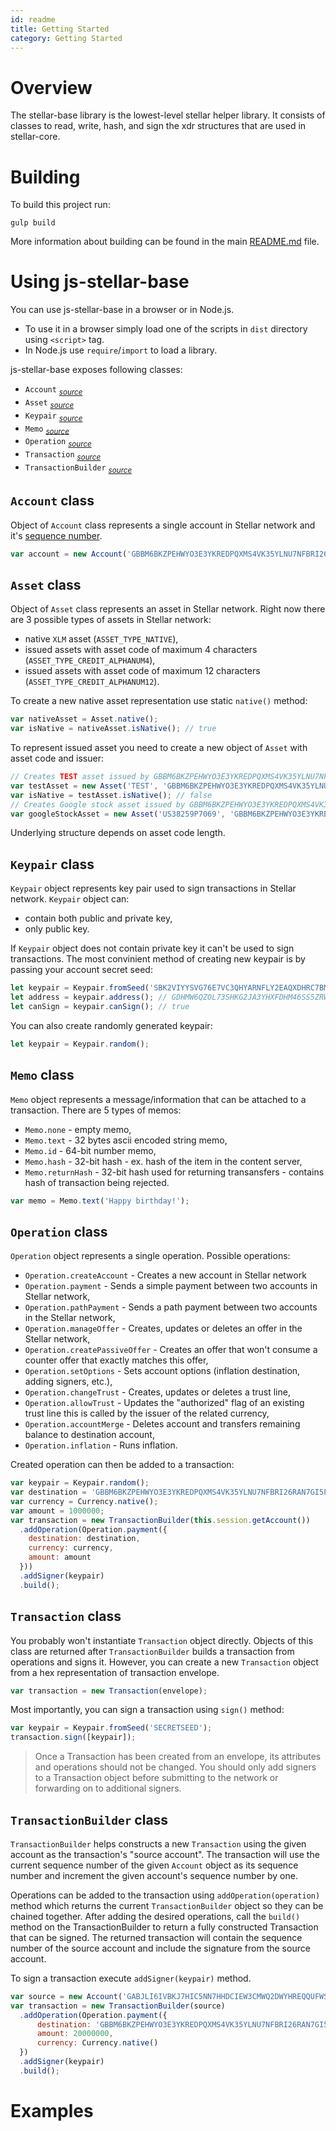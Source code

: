 ```yaml
---
id: readme
title: Getting Started
category: Getting Started
---
```


# Overview

The stellar-base library is the lowest-level stellar helper library.  It consists of classes to read, write, hash, and sign the xdr structures that are used in stellar-core.

# Building

To build this project run:

```
gulp build
```

More information about building can be found in the main [README.md](https://github.com/stellar/js-stellar-base/blob/master/README.md) file.

# Using js-stellar-base

You can use js-stellar-base in a browser or in Node.js.
* To use it in a browser simply load one of the scripts in `dist` directory using `<script>` tag.
* In Node.js use `require`/`import` to load a library.

js-stellar-base exposes following classes:
* `Account` <sub>[_source_](https://github.com/stellar/js-stellar-base/blob/master/src/account.js)</sub>
* `Asset` <sub>[_source_](https://github.com/stellar/js-stellar-base/blob/master/src/asset.js)</sub>
* `Keypair` <sub>[_source_](https://github.com/stellar/js-stellar-base/blob/master/src/keypair.js)</sub>
* `Memo` <sub>[_source_](https://github.com/stellar/js-stellar-base/blob/master/src/memo.js)</sub>
* `Operation` <sub>[_source_](https://github.com/stellar/js-stellar-base/blob/master/src/operation.js)</sub>
* `Transaction` <sub>[_source_](https://github.com/stellar/js-stellar-base/blob/master/src/transaction.js)</sub>
* `TransactionBuilder` <sub>[_source_](https://github.com/stellar/js-stellar-base/blob/master/src/transaction_builder.js)</sub>

## `Account` class

Object of `Account` class represents a single account in Stellar network and it's [sequence number]().

```js
var account = new Account('GBBM6BKZPEHWYO3E3YKREDPQXMS4VK35YLNU7NFBRI26RAN7GI5POFBB', 46316927320064);
```

## `Asset` class

Object of `Asset` class represents an asset in Stellar network. Right now there are 3 possible types of assets in Stellar network:
* native `XLM` asset (`ASSET_TYPE_NATIVE`),
* issued assets with asset code of maximum 4 characters (`ASSET_TYPE_CREDIT_ALPHANUM4`),
* issued assets with asset code of maximum 12 characters (`ASSET_TYPE_CREDIT_ALPHANUM12`).

To create a new native asset representation use static `native()` method:
```js
var nativeAsset = Asset.native();
var isNative = nativeAsset.isNative(); // true
```

To represent issued asset you need to create a new object of `Asset` with asset code and issuer:
```js
// Creates TEST asset issued by GBBM6BKZPEHWYO3E3YKREDPQXMS4VK35YLNU7NFBRI26RAN7GI5POFBB
var testAsset = new Asset('TEST', 'GBBM6BKZPEHWYO3E3YKREDPQXMS4VK35YLNU7NFBRI26RAN7GI5POFBB');
var isNative = testAsset.isNative(); // false
// Creates Google stock asset issued by GBBM6BKZPEHWYO3E3YKREDPQXMS4VK35YLNU7NFBRI26RAN7GI5POFBB
var googleStockAsset = new Asset('US38259P7069', 'GBBM6BKZPEHWYO3E3YKREDPQXMS4VK35YLNU7NFBRI26RAN7GI5POFBB');
```

Underlying structure depends on asset code length.

## `Keypair` class

`Keypair` object represents key pair used to sign transactions in Stellar network. `Keypair` object can:
* contain both public and private key,
* only public key.

If `Keypair` object does not contain private key it can't be used to sign transactions. The most convinient method of creating new keypair is by passing your account secret seed:

```js
let keypair = Keypair.fromSeed('SBK2VIYYSVG76E7VC3QHYARNFLY2EAQXDHRC7BMXBBGIFG74ARPRMNQM');
let address = keypair.address(); // GDHMW6QZOL73SHKG2JA3YHXFDHM46SS5ZRWEYF5BCYHX2C5TVO6KZBYL
let canSign = keypair.canSign(); // true
```

You can also create randomly generated keypair:
```js
let keypair = Keypair.random();
```

## `Memo` class

`Memo` object represents a message/information that can be attached to a transaction. There are 5 types of memos:
* `Memo.none` - empty memo,
* `Memo.text` - 32 bytes ascii encoded string memo,
* `Memo.id` - 64-bit number memo,
* `Memo.hash` - 32-bit hash - ex. hash of the item in the content server,
* `Memo.returnHash` - 32-bit hash used for returning transansfers - contains hash of transaction being rejected.

```js
var memo = Memo.text('Happy birthday!');
```

## `Operation` class

`Operation` object represents a single operation. Possible operations:
* `Operation.createAccount` - Creates a new account in Stellar network
* `Operation.payment` - Sends a simple payment between two accounts in Stellar network,
* `Operation.pathPayment` - Sends a path payment between two accounts in the Stellar network,
* `Operation.manageOffer` - Creates, updates or deletes an offer in the Stellar network,
* `Operation.createPassiveOffer` - Creates an offer that won't consume a counter offer that exactly matches this offer,
* `Operation.setOptions` - Sets account options (inflation destination, adding signers, etc.),
* `Operation.changeTrust` - Creates, updates or deletes a trust line,
* `Operation.allowTrust` - Updates the "authorized" flag of an existing trust line this is called by the issuer of the related currency,
* `Operation.accountMerge` - Deletes account and transfers remaining balance to destination account,
* `Operation.inflation` - Runs inflation.

Created operation can then be added to a transaction:

```js
var keypair = Keypair.random();
var destination = 'GBBM6BKZPEHWYO3E3YKREDPQXMS4VK35YLNU7NFBRI26RAN7GI5POFBB';
var currency = Currency.native();
var amount = 1000000;
var transaction = new TransactionBuilder(this.session.getAccount())
  .addOperation(Operation.payment({
    destination: destination,
    currency: currency,
    amount: amount
  }))
  .addSigner(keypair)
  .build();
```

## `Transaction` class

You probably won't instantiate `Transaction` object directly. Objects of this class are returned after `TransactionBuilder` builds a transaction from operations and signs it. However, you can create a new `Transaction` object from a hex representation of transaction envelope.

```js
var transaction = new Transaction(envelope);
```

Most importantly, you can sign a transaction using `sign()` method:

```js
var keypair = Keypair.fromSeed('SECRETSEED');
transaction.sign([keypair]);
```

> Once a Transaction has been created from an envelope, its attributes and operations should not be changed. You should only add signers to a Transaction object before submitting to the network or forwarding on to additional signers.

## `TransactionBuilder` class

`TransactionBuilder` helps constructs a new `Transaction` using the given account as the transaction's "source account". The transaction will use the current sequence number of the given `Account` object as its sequence number and increment the given account's sequence number by one.

Operations can be added to the transaction using `addOperation(operation)` method which returns the current `TransactionBuilder` object so they can be chained together. After adding the desired operations, call the `build()` method on the TransactionBuilder to return a fully constructed Transaction that can be signed. The returned transaction will contain the sequence number of the source account and include the signature from the source account.

To sign a transaction execute `addSigner(keypair)` method.

```js
var source = new Account('GABJLI6IVBKJ7HIC5NN7HHDCIEW3CMWQ2DWYHREQQUFWSWZ2CDAMZZX4', 46316927324160);
var transaction = new TransactionBuilder(source)
  .addOperation(Operation.payment({
      destination: 'GBBM6BKZPEHWYO3E3YKREDPQXMS4VK35YLNU7NFBRI26RAN7GI5POFBB',
      amount: 20000000,
      currency: Currency.native()
  })
  .addSigner(keypair)
  .build();
```

# Examples
